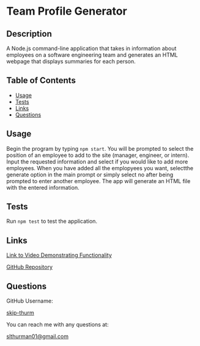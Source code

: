 
  # Team Profile Generator

  ## Description
  A Node.js command-line application that takes in information about employees on a software engineering team and generates an HTML webpage that displays summaries for each person.
  
  ## Table of Contents
  - [Usage](#usage)
  - [Tests](#tests)
  - [Links](#links)
  - [Questions](#questions)
  
  ## Usage
  Begin the program by typing ```npm start```.  You will be prompted to select the position of an employee to add to the site (manager, engineer, or intern).  Input the requested information and select if you would like to add more employees.  When you have added all the emplopyees you want, selectthe generate option in the main prompt or simply select no after being prompted to enter another employee.  The app will generate an HTML file with the entered information.
  
  ## Tests
  Run ```npm test``` to test the application.
  
  ## Links

  [Link to Video Demonstrating Functionality](https://youtu.be/GF9grzfoCo8)
  
  [GitHub Repository](https://github.com/skip-thurm/team-profile-generator)

  ## Questions
  GitHub Username:

  [skip-thurm](https://github.com/skip-thurm)

  You can reach me with any questions at:
  
  slthurman01@gmail.com
